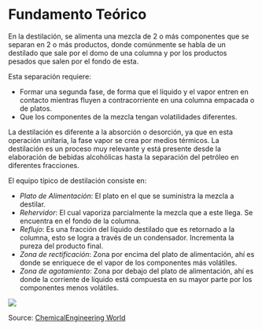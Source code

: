 # **Fundamento Teórico**

En la destilación, se alimenta una mezcla de 2 o más componentes que se separan en 2 o más productos, donde comúnmente se habla de un destilado que sale por el domo de una columna y por los productos pesados que salen por el fondo de esta. 

Esta separación requiere: 
* Formar una segunda fase, de forma que el líquido y el vapor entren en contacto mientras fluyen a contracorriente en una columna empacada o de platos.
* Que los componentes de la mezcla tengan volatilidades diferentes.

La destilación es diferente a la absorción o desorción, ya que en esta operación unitaria, la fase vapor se crea por medios térmicos. 
La destilación es un proceso muy relevante y está presente desde la elaboración de bebidas alcohólicas hasta la separación del petróleo en diferentes fracciones. 

El equipo típico de destilación consiste en: 
* *Plato de Alimentación*: El plato en el que se suministra la mezcla a destilar. 
* *Rehervidor*: El cual vaporiza parcialmente la mezcla que a este llega. Se encuentra en el fondo de la columna.
* *Reflujo*: Es una fracción del líquido destilado que es retornado a la columna, esto se logra a través de un condensador. Incrementa la pureza del producto final.
* *Zona de rectificación*: Zona por encima del plato de alimentación, ahí es donde se enriquece de el vapor de los componentes más volátiles.
* *Zona de agotamiento*: Zona por debajo del plato de alimentación, ahí es donde la corriente de líquido está compuesta en su mayor parte por los componentes menos volátiles.

![](https://www.aiche.org/sites/default/files/images/cep/inline/2018-07-01-Feature/2018-07-01-Predict-Distillation-Tray-Efficiency/images/fig_01.png)

Source: [ChemicalEngineering World](https://chemicalengineeringworld.com/packed-column-versus-tray-column/#google_vignette)

